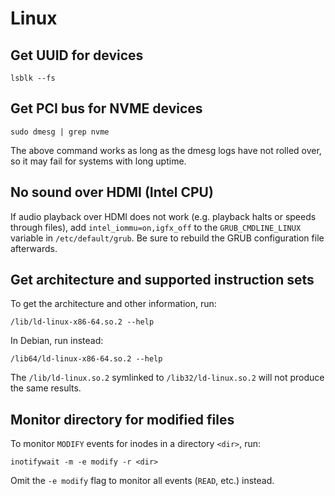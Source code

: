 # Linux

## Get UUID for devices

```
lsblk --fs
```

## Get PCI bus for NVME devices

```
sudo dmesg | grep nvme
```

The above command works as long as the dmesg logs have not rolled over, so it
may fail for systems with long uptime.

## No sound over HDMI (Intel CPU)

If audio playback over HDMI does not work (e.g. playback halts or speeds
through files), add `intel_iommu=on,igfx_off` to the `GRUB_CMDLINE_LINUX`
variable in `/etc/default/grub`. Be sure to rebuild the GRUB configuration file
afterwards.

## Get architecture and supported instruction sets

To get the architecture and other information, run:
```
/lib/ld-linux-x86-64.so.2 --help
```

In Debian, run instead:
```
/lib64/ld-linux-x86-64.so.2 --help
```

The `/lib/ld-linux.so.2` symlinked to `/lib32/ld-linux.so.2` will not produce
the same results.

## Monitor directory for modified files

To monitor `MODIFY` events for inodes in a directory `<dir>`, run:
```
inotifywait -m -e modify -r <dir>
```

Omit the `-e modify` flag to monitor all events (`READ`, etc.) instead.
